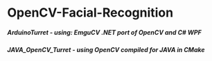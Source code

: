 # OpenCV-Facial-Recognition
##### ArduinoTurret - using: EmguCV .NET port of OpenCV and C# WPF
##### JAVA_OpenCV_Turret - using OpenCV compiled for JAVA in CMake
